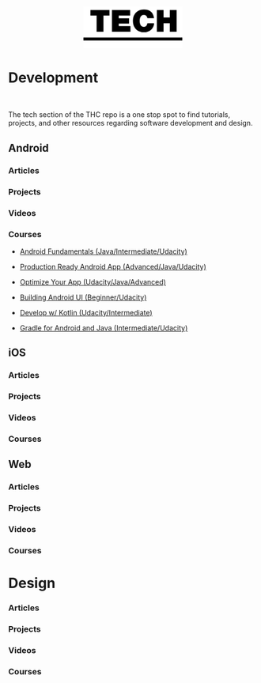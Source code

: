 <br/>
<br/>

<p align="center">
  <img alt="Tech" src="Tech_logo.png" width="200" /> 
</p>
 
# Development
<br/>

The tech section of the THC repo is a one stop spot to find tutorials, projects, and other resources regarding software development and design.
<!-- Android -->

## Android



### Articles

### Projects

### Videos

### Courses

* [Android Fundamentals (Java/Intermediate/Udacity)](https://www.udacity.com/course/new-android-fundamentals--ud851)

* [Production Ready Android App (Advanced/Java/Udacity)](https://www.udacity.com/course/advanced-android-app-development--ud855)

* [Optimize Your App (Udacity/Java/Advanced)](https://www.udacity.com/course/android-performance--ud825)

* [Building Android UI (Beginner/Udacity)](https://www.udacity.com/course/android-basics-user-interface--ud834)

* [Develop w/ Kotlin (Udacity/Intermediate)](https://www.udacity.com/course/developing-android-apps-with-kotlin--ud9012)

* [Gradle for Android and Java (Intermediate/Udacity)](https://www.udacity.com/course/gradle-for-android-and-java--ud867)

<!-- iOS -->

## iOS

### Articles

### Projects

### Videos

### Courses

<!-- Web -->

## Web

### Articles

### Projects

### Videos

### Courses

<!-- Design -->

# Design

### Articles

### Projects

### Videos

### Courses
